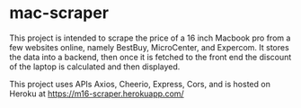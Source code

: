 # mac-scraper

This project is intended to scrape the price of a 16 inch Macbook pro from a few websites online, namely BestBuy, MicroCenter, and Expercom.
It stores the data into a backend, then once it is fetched to the front end the discount of the laptop is calculated and then displayed.

This project uses APIs Axios, Cheerio, Express, Cors, and is hosted on Heroku at https://m16-scraper.herokuapp.com/
